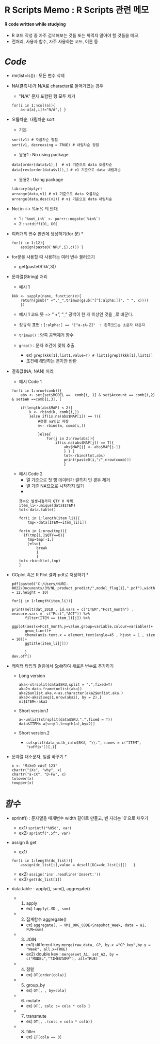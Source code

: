 R Scripts Memo : R Scripts 관련 메모
===

#### R code written while studying
* R 코드 작성 중 자주 검색해보는 것들 또는 까먹지 말아야 할 것들을 메모.
* 전처리, 사용자 함수, 자주 사용하는 코드, 이론 등

*Code*
===
* rm(list=ls()) : 모든 변수 삭제
* NA(결측치)가 N/A로 character로 들어가있는 경우
    * "N/A" 문자 포함된 행 모두 제거
    ```
    for(i in 1:ncol(a)){
        a<-a[a[,i]!="N/A",] }
    ```
* 오름차순, 내림차순 sort
    * 기본
    ```
    sort(v1) # 오름차순 정렬
    sort(v1, decreasing = TRUE) # 내림차순 정렬
    ```
    * 응용1 : No using package
    ```
    data[order(data$v1),]  # v1 기준으로 data 오름차순
    data[rev(order(data$v1)),] # v1 기준으로 data 내림차순
    ```
    * 응용2 : Using package
    ```
    library(dplyr)
    arrange(data,v1) # v1 기준으로 data 오름차순
    arrange(data,desc(v1)) # v1 기준으로 data 내림차순
    ```

* Not in <-> %in% 의 반대
    * 1 : ``` `%not_in%` <- purrr::negate(`%in%`) ```
    * 2 : ` setdiff(D1, D0) `

* 여러개의 변수 한번에 생성하기(for 문)
    * 
    ```
    for(i in 1:12){
        assign(paste0('NRU',i),c()) }
    ```
* for문을 사용할 때 사용하는 여러 변수 불러오기
    * get(paste0('kk',3))

* 문자열(String) 처리
    * 예시 1
    ```
    kkk <- sapply(name, function(x){
        return(gsub(" +","_",trimws(gsub("[^[:alpha:]]", " ", x))))
        })
    ```
    * 예시 1 코드 뜻 => “ +”, “_”  공백이 한 개 이상인 것을 _로 바꾼다.
    * 정규식 표현 : ` [:alpha:] == "[^a-zA-Z]"  : 왼쪽코드는 소문자 대문자 `
    
    * ` trimws() ` : 양쪽 공백제거 함수 
    * ` grep() ` : 문자 조건에 맞춰 추출
        * ex) ``` grep(kkk[1],list1,value=T) # list1[grepl(kkk[1],list1)] ```
        * 조건에 해당하는 문자만 반환

* 결측값(NA, NAN) 처리
    * 예시 Code 1
    ```
    for(i in 1:nrow(comb)){
        abs <- set[set$MODEL ==  comb[i, 1] & set$Account == comb[i,2] & set$WH ==comb[i,3], ]
        
        if(length(abs$MAP) < 2){
            k <- rbind(k, comb[i,])
            }else if(is.na(abs$MAP[1]) == T){
                #첫행 na인값 저장
                m<- rbind(m, comb[i,])
                
                }else{
                    for(j in 2:nrow(abs)){
                        if(is.na(abs$MAP[j]) == T){
                            abs$MAP[j] <- abs$MAP[j-1]
                            } } }
                            tot<-rbind(tot,abs)
                            print(paste0(i,"/",nrow(comb))) 
                            }
    ```
    * 예시 Code 2 
        * 열 기준으로 첫 행 데이터가 결측치 인 경우 제거
        * 열 기준 NA값으로 시작하지 않기
        * 
        ```
        첫수요 발생시점까지 QTY 0 삭제
        item_li<-unique(data$ITEM)
        tot<-data.table()
  
        for(i in 1:length(item_li)){
            tmp<-data[ITEM==item_li[i]]
        
        for(m in 1:nrow(tmp)){
          if(tmp[1,]$QTY==0){
            tmp=tmp[-1,]
            }else{
                break
                }
                }
        tot<-rbind(tot,tmp)
        }
        ```

* GGplot 혹은 R Plot 결과 pdf로 저장하기
    * 
    ```
    pdf(paste0("C:/Users/NURI-0022/Documents/JM/NL_product_predict/",model_flag[i],".pdf"),width = 12,height = 10)
    
    for(j in 1:length(item_li)){
  
  print(melt(dat_2018 , id.vars = c("ITEM","Fcst_month") , measure.vars =  c("Fcst","ACT")) %>%
          filter(ITEM == item_li[j]) %>%
          ggplot(aes(x=Fcst_month,y=value,group=variable,colour=variable))+
          geom_line()+
          theme(axis.text.x = element_text(angle=45 , hjust = 1 , size = 10))+
          ggtitle(item_li[j]))
          
          }
    dev.off()
    ```

* 캐릭터 타입의 컬럼에서 Split하여 새로운 변수로 추가하기
    * Long version 
        ```
        aka<-strsplit(data$SKU,split = ".",fixed=T)
        aka2<-data.frame(unlist(aka))
        aka2$unlist.aka.<-as.character(aka2$unlist.aka.)
        aka3<-aka2[seq(1,nrow(aka2), by = 2),]
        nl$ITEM<-aka3
        ```
    * Short version.1
        ```
        a<-unlist(strsplit(data$SKU,".",fixed = T))
        data$ITEM<-a[seq(1,length(a),by=2)]
        ```

    * Short version.2
        * ` colsplit(data_with_info$SKU, "\\.", names = c("ITEM", "suffix"))[,1] `

* 문자열 대소문자, 일괄 바꾸기
    * 
    ```
    x <- "MiXeD cAsE 123"
    chartr("iXs", "why", x)
    chartr("a-cX", "D-Fw", x)
    tolower(x)
    toupper(x) 
    ```

*함수*
===
* sprintf() : 문자열을 매개변수 width 길이로 만들고, 빈 자리는 '0'으로 채우기
    * ex1) ` sprintf("%05d", var) `
    * ex2) ` sprintf(".5f", var) `

* assign & get
    * ex1)  
    ```
    for(i in 1:length(dc_list)){
        assign(dc_list[i],value = dcsell[DC==dc_list[i]])   }
    ```
    * ex2) ` assign('ins',readline('Insert:')) `
    * ex3) ` get(dc_list[1]) `

* data.table  - apply(), sum(), aggregate()
    * 1. apply 
        * ex) ` lapply(.SD , sum) `
    * 2. 집계함수 aggregate()
        * ex) `aggregate(. ~ VMI_ORG_CODE+Snapshot_Week, data = a1, FUN=sum) `
    * 3. JOIN
        * ex1) different key `merge(raw_data, GP, by.x ="GP_key",by.y = "Week", all.x=TRUE)`
        * ex2) double key :  `merge(set_A1, set_A2, by = c("MODEL","TIMESTAMP"), all=TRUE)`
    * 4. 정렬
        * ex) ` DT[order(cola)] `
    * 5. group_by
        * ex) ` DT[, , by=cola] ` 
    * 6. mutate
        * ex) ` DT[, colc := cola * colb ] `
    * 7. transmute
        * ex) ` DT[, .(colc = cola * colb)] ` 
    * 8. filter
        * ex) ` ET[cola == 3] `



